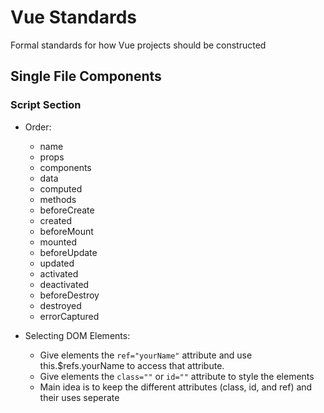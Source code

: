 # Vue Standards
Formal standards for how Vue projects should be constructed

## Single File Components

### Script Section
- Order:
  - name
  - props
  - components
  - data
  - computed
  - methods
  - beforeCreate
  - created
  - beforeMount
  - mounted
  - beforeUpdate
  - updated
  - activated
  - deactivated
  - beforeDestroy
  - destroyed
  - errorCaptured

- Selecting DOM Elements:
  - Give elements the `ref="yourName"` attribute and use this.$refs.yourName to access that attribute.
  - Give elements the `class=""` or `id=""` attribute to style the elements
  - Main idea is to keep the different attributes (class, id, and ref) and their uses seperate
